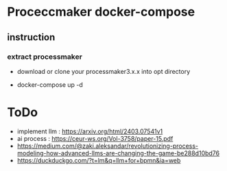 # Proceccmaker docker-compose

## instruction

### extract processmaker

* download or clone your processmaker3.x.x into opt directory

* docker-compose up -d

# ToDo 

* implement llm : https://arxiv.org/html/2403.07541v1
* ai process : https://ceur-ws.org/Vol-3758/paper-15.pdf
* https://medium.com/@zaki.aleksandar/revolutionizing-process-modeling-how-advanced-llms-are-changing-the-game-be288d10bd76
* https://duckduckgo.com/?t=lm&q=llm+for+bpmn&ia=web